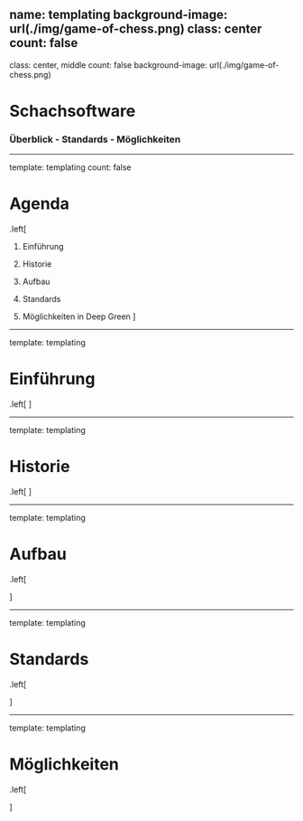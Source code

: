 name: templating
background-image: url(./img/game-of-chess.png)
class: center
count: false
---
class: center, middle
count: false
background-image: url(./img/game-of-chess.png)

# Schachsoftware
### Überblick - Standards - Möglichkeiten

---
template: templating
count: false

# Agenda

.left[
1. Einführung

2. Historie

3. Aufbau

4. Standards

5. Möglichkeiten in Deep Green
]
---
template: templating

# Einführung

.left[
]

---
template: templating

# Historie

.left[
]

---
template: templating

# Aufbau

.left[

]

---
template: templating

# Standards

.left[

]

---
template: templating

# Möglichkeiten

.left[

]

